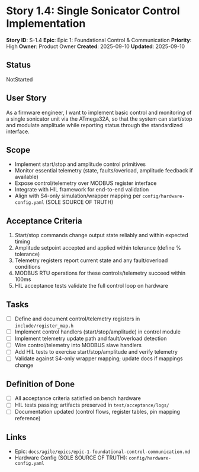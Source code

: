 # Story 1.4: Single Sonicator Control Implementation

**Story ID**: S-1.4
**Epic**: Epic 1: Foundational Control & Communication
**Priority**: High
**Owner**: Product Owner
**Created**: 2025-09-10
**Updated**: 2025-09-10

## Status

NotStarted

## User Story

As a firmware engineer,
I want to implement basic control and monitoring of a single sonicator unit via the ATmega32A,
so that the system can start/stop and modulate amplitude while reporting status through the standardized interface.

## Scope

- Implement start/stop and amplitude control primitives
- Monitor essential telemetry (state, faults/overload, amplitude feedback if available)
- Expose control/telemetry over MODBUS register interface
- Integrate with HIL framework for end-to-end validation
- Align with S4-only simulation/wrapper mapping per `config/hardware-config.yaml` (SOLE SOURCE OF TRUTH)

## Acceptance Criteria

1. Start/stop commands change output state reliably and within expected timing
2. Amplitude setpoint accepted and applied within tolerance (define % tolerance)
3. Telemetry registers report current state and any fault/overload conditions
4. MODBUS RTU operations for these controls/telemetry succeed within 100ms
5. HIL acceptance tests validate the full control loop on hardware

## Tasks

- [ ] Define and document control/telemetry registers in `include/register_map.h`
- [ ] Implement control handlers (start/stop/amplitude) in control module
- [ ] Implement telemetry update path and fault/overload detection
- [ ] Wire control/telemetry into MODBUS slave handlers
- [ ] Add HIL tests to exercise start/stop/amplitude and verify telemetry
- [ ] Validate against S4-only wrapper mapping; update docs if mappings change

## Definition of Done

- [ ] All acceptance criteria satisfied on bench hardware
- [ ] HIL tests passing; artifacts preserved in `test/acceptance/logs/`
- [ ] Documentation updated (control flows, register tables, pin mapping reference)

## Links

- Epic: `docs/agile/epics/epic-1-foundational-control-communication.md`
- Hardware Config (SOLE SOURCE OF TRUTH): `config/hardware-config.yaml`
